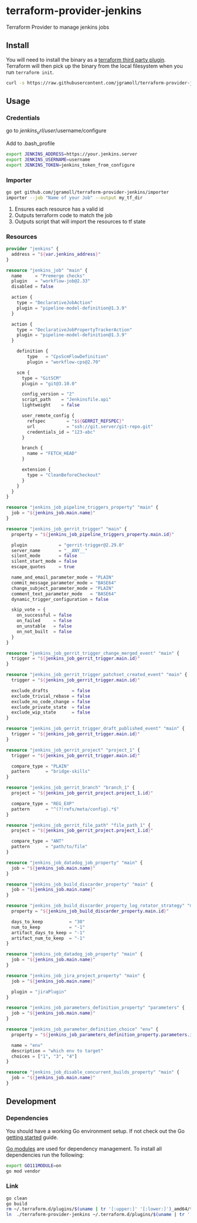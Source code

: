 # terraform-provider-jenkins
Terraform Provider to manage jenkins jobs

## Install ##

You will need to install the binary as a [terraform third party plugin](https://www.terraform.io/docs/configuration/providers.html#third-party-plugins).  Terraform will then pick up the binary from the local filesystem when you run `terraform init`.

```sh
curl -s https://raw.githubusercontent.com/jgramoll/terraform-provider-jenkins/master/install.sh | bash
```

## Usage ##

### Credentials ###

go to $jenkins_url/user/$username/configure

Add to .bash_profile

```sh
export JENKINS_ADDRESS=https://your.jenkins.server
export JENKINS_USERNAME=username
export JENKINS_TOKEN=jenkins_token_from_configure
```

### Importer ###

```sh
go get github.com/jgramoll/terraform-provider-jenkins/importer
importer --job "Name of your Job" --output my_tf_dir
```

1. Ensures each resource has a valid id
1. Outputs terraform code to match the job
1. Outputs script that will import the resources to tf state

### Resources ###

```terraform
provider "jenkins" {
  address = "${var.jenkins_address}"
}

resource "jenkins_job" "main" {
  name     = "Premerge checks"
  plugin   = "workflow-job@2.33"
  disabled = false

  action {
    type = "DeclarativeJobAction"
    plugin = "pipeline-model-definition@1.3.9"
  }

  action {
    type = "DeclarativeJobPropertyTrackerAction"
    plugin = "pipeline-model-definition@1.3.9"
  }

	definition {
		type   = "CpsScmFlowDefinition"
		plugin = "workflow-cps@2.70"

    scm {
      type = "GitSCM"
      plugin = "git@3.10.0"

      config_version = "2"
      script_path    = "Jenkinsfile.api"
      lightweight    = false

      user_remote_config {
        refspec        = "$${GERRIT_REFSPEC}"
        url            = "ssh://git.server/git-repo.git"
        credentials_id = "123-abc"
      }

      branch {
        name = "FETCH_HEAD"
      }

      extension {
        type = "CleanBeforeCheckout"
      }
    }
  }
}

resource "jenkins_job_pipeline_triggers_property" "main" {
  job = "${jenkins_job.main.name}"
}

resource "jenkins_job_gerrit_trigger" "main" {
  property = "${jenkins_job_pipeline_triggers_property.main.id}"

  plugin            = "gerrit-trigger@2.29.0"
  server_name       = "__ANY__"
  silent_mode       = false
  silent_start_mode = false
  escape_quotes     = true

  name_and_email_parameter_mode = "PLAIN"
  commit_message_parameter_mode = "BASE64"
  change_subject_parameter_mode = "PLAIN"
  comment_text_parameter_mode   = "BASE64"
  dynamic_trigger_configuration = false

  skip_vote = {
    on_successful = false
    on_failed     = false
    on_unstable   = false
    on_not_built  = false
  }
}

resource "jenkins_job_gerrit_trigger_change_merged_event" "main" {
  trigger = "${jenkins_job_gerrit_trigger.main.id}"
}

resource "jenkins_job_gerrit_trigger_patchset_created_event" "main" {
  trigger = "${jenkins_job_gerrit_trigger.main.id}"

  exclude_drafts         = false
  exclude_trivial_rebase = false
  exclude_no_code_change = false
  exclude_private_state  = false
  exclude_wip_state      = false
}

resource "jenkins_job_gerrit_trigger_draft_published_event" "main" {
  trigger = "${jenkins_job_gerrit_trigger.main.id}"
}

resource "jenkins_job_gerrit_project" "project_1" {
  trigger = "${jenkins_job_gerrit_trigger.main.id}"

  compare_type = "PLAIN"
  pattern      = "bridge-skills"
}

resource "jenkins_job_gerrit_branch" "branch_1" {
  project = "${jenkins_job_gerrit_project.project_1.id}"

  compare_type = "REG_EXP"
  pattern      = "^(?!refs/meta/config).*$"
}

resource "jenkins_job_gerrit_file_path" "file_path_1" {
  project = "${jenkins_job_gerrit_project.project_1.id}"

  compare_type = "ANT"
  pattern      = "path/to/file"
}

resource "jenkins_job_datadog_job_property" "main" {
  job = "${jenkins_job.main.name}"
}

resource "jenkins_job_build_discarder_property" "main" {
  job = "${jenkins_job.main.name}"
}

resource "jenkins_job_build_discarder_property_log_rotator_strategy" "main" {
  property = "${jenkins_job_build_discarder_property.main.id}"

  days_to_keep          = "30"
  num_to_keep           = "-1"
  artifact_days_to_keep = "-1"
  artifact_num_to_keep  = "-1"
}

resource "jenkins_job_datadog_job_property" "main" {
  job = "${jenkins_job.main.name}"
}

resource "jenkins_job_jira_project_property" "main" {
  job = "${jenkins_job.main.name}"

  plugin = "jiraPlugin"
}

resource "jenkins_job_parameters_definition_property" "parameters" {
  job = "${jenkins_job.main.name}"
}

resource "jenkins_job_parameter_definition_choice" "env" {
  property = "${jenkins_job_parameters_definition_property.parameters.id}"

  name = "env"
  description = "which env to target"
  choices = ["1", "3", "4"]
}

resource "jenkins_job_disable_concurrent_builds_property" "main" {
  job = "${jenkins_job.main.name}"
}

```

## Development ##

### Dependencies ###

You should have a working Go environment setup.  If not check out the Go [getting started](http://golang.org/doc/install) guide.

[Go modules](https://github.com/golang/go/wiki/Modules) are used for dependency management.  To install all dependencies run the following:

```sh
export GO111MODULE=on
go mod vendor
```

### Link ###

```sh
go clean
go build
rm ~/.terraform.d/plugins/$(uname | tr '[:upper:]' '[:lower:]')_amd64/terraform-provider-jenkins_v1.0.0
ln  ./terraform-provider-jenkins ~/.terraform.d/plugins/$(uname | tr '[:upper:]' '[:lower:]')_amd64/terraform-provider-jenkins_v1.0.0
```

